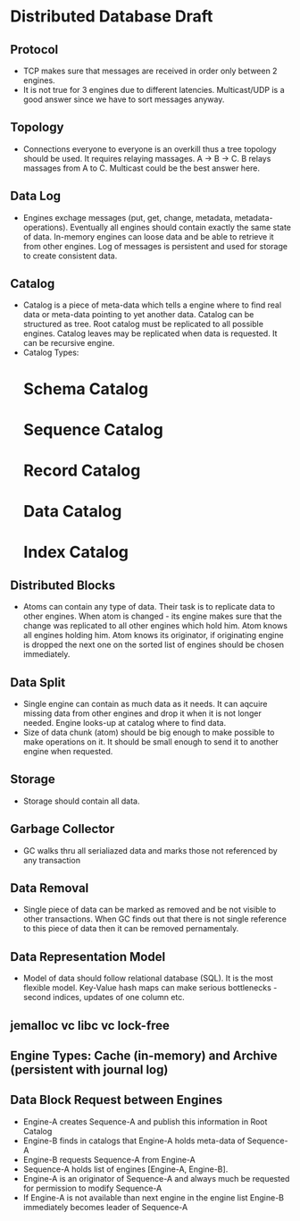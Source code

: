 # Distributed Database Draft

## Protocol
 - TCP makes sure that messages are received in order only between 2 engines.
 - It is not true for 3 engines due to different latencies.
Multicast/UDP is a good answer since we have to sort messages anyway.

## Topology
 - Connections everyone to everyone is an overkill thus a tree topology should be used. It requires relaying massages. A -> B -> C. B relays massages from A to C. Multicast could be the best answer here.

## Data Log
 - Engines exchage messages (put, get, change, metadata, metadata-operations). Eventually all engines should contain exactly the same state of data. In-memory engines can loose data and be able to retrieve it from other engines. Log of messages is persistent and used for storage to create consistent data.

## Catalog
 - Catalog is a piece of meta-data which tells a engine where to find real data or meta-data pointing to yet another data. Catalog can be structured as tree. Root catalog must be replicated to all possible engines. Catalog leaves may be replicated when data is requested. It can be recursive engine.
 - Catalog Types:
   # Schema Catalog
   # Sequence Catalog
   # Record Catalog
   # Data Catalog
   # Index Catalog

## Distributed Blocks
 - Atoms can contain any type of data. Their task is to replicate data to other engines. When atom is changed - its engine makes sure that the change was replicated to all other engines which hold him. Atom knows all engines holding him. Atom knows its originator, if originating engine is dropped the next one on the sorted list of engines should be chosen immediately.

## Data Split
 - Single engine can contain as much data as it needs. It can aqcuire missing data from other engines and drop it when it is not longer needed. Engine looks-up at catalog where to find data.
 - Size of data chunk (atom) should be big enough to make possible to make operations on it. It should be small enough to send it to another engine when requested. 

## Storage
 - Storage should contain all data.

## Garbage Collector
 - GC walks thru all serialiazed data and marks those not referenced by any transaction

## Data Removal
 - Single piece of data can be marked as removed and be not visible to other transactions. When GC finds out that there is not single reference to this piece of data then it can be removed pernamentaly.

## Data Representation Model
 - Model of data should follow relational database (SQL). It is the most flexible model. Key-Value hash maps can make serious bottlenecks - second indices, updates of one column etc.

## jemalloc vc libc vc lock-free

## Engine Types: Cache (in-memory) and Archive (persistent with journal log)

## Data Block Request between Engines
 - Engine-A creates Sequence-A and publish this information in Root Catalog
 - Engine-B finds in catalogs that Engine-A holds meta-data of Sequence-A
 - Engine-B requests Sequence-A from Engine-A
 - Sequence-A holds list of engines [Engine-A, Engine-B].
 - Engine-A is an originator of Sequence-A and always much be requested for permission to modify Sequence-A
 - If Engine-A is not available than next engine in the engine list Engine-B immediately becomes leader of Sequence-A

